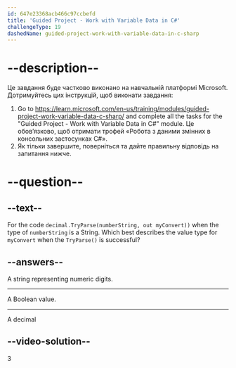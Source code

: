 ```yaml
---
id: 647e23368acb466c97ccbefd
title: 'Guided Project - Work with Variable Data in C#'
challengeType: 19
dashedName: guided-project-work-with-variable-data-in-c-sharp
---
```


# --description--

Це завдання буде частково виконано на навчальній платформі Microsoft. Дотримуйтесь цих інструкцій, щоб виконати завдання:

1. Go to <a href="https://learn.microsoft.com/en-us/training/modules/guided-project-work-variable-data-c-sharp/" target="_blank">https://learn.microsoft.com/en-us/training/modules/guided-project-work-variable-data-c-sharp/</a> and complete all the tasks for the "Guided Project - Work with Variable Data in C#" module. Це обов’язково, щоб отримати трофей «Робота з даними змінних в консольних застосунках C#».
1. Як тільки завершите, поверніться та дайте правильну відповідь на запитання нижче.

# --question--

## --text--

For the code `decimal.TryParse(numberString, out myConvert))` when the type of `numberString` is a String. Which best describes the value type for `myConvert` when the `TryParse()` is successful?

## --answers--

A string representing numeric digits.

---

A Boolean value.

---

A decimal

## --video-solution--

3
